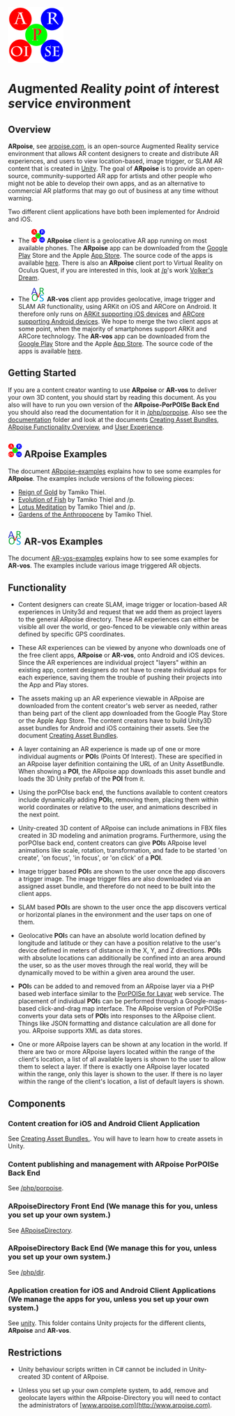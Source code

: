 ![ARpoise Logo](/images/arpoise_logo_rgb-128.png)
# *A*ugmented *R*eality *p*oint *o*f *i*nterest *s*ervice *e*nvironment

## Overview
**ARpoise**, see [arpoise.com](https://arpoise.com/), is an open-source Augmented Reality service environment that allows AR content designers to create and distribute AR experiences, and users to view location-based, image trigger, or SLAM AR content that is created in [Unity](http://unity3d.com). The goal of **ARpoise** is to provide an open-source, community-supported AR app for artists and other people who might not be able to develop their own apps, and as an alternative to commercial AR platforms that may go out of business at any time without warning.

Two different client applications have both been implemented for Android and iOS.

- The ![ARpoise Logo](/images/arpoise_logo_rgb-32.png) **ARpoise** client is a geolocative AR app running on most available phones.
The **ARpoise** app can be downloaded from the [Google Play](https://play.google.com/store/apps/details?id=com.arpoise.ARpoise) Store and the Apple [App Store](https://itunes.apple.com/de/app/arpoise/id1451460843). The source code of the apps is available [here](unity/). There is also an **ARpoise** client port to Virtual Reality on Oculus Quest, if you are interested in this, look at
[/p](https://www.mission-base.com/p/)'s work 
[Volker's Dream](https://www.mission-base.com/p/volkersdream.html).

- The ![AR-vos Logo](/images/arvos_logo_rgb-weiss32.png) **AR-vos** client app provides geolocative, image trigger and SLAM AR functionality, using ARKit on iOS and ARCore on Android. It therefore only runs on [ARKit supporting iOS devices](https://developer.apple.com/library/archive/documentation/DeviceInformation/Reference/iOSDeviceCompatibility/DeviceCompatibilityMatrix/DeviceCompatibilityMatrix.html) and [ARCore supporting Android devices](https://developers.google.com/ar/discover/supported-devices). We hope to merge the two client apps at some point, when the majority of smartphones support ARKit and ARCore technology. 
The **AR-vos** app can be downloaded from the [Google Play](https://play.google.com/store/apps/details?id=com.arpoise.ARvos) Store and the Apple [App Store](https://apps.apple.com/us/app/ar-vos/id1483218444). The source code of the apps is available [here](unity/).

## Getting Started
If you are a content creator wanting to use **ARpoise** or **AR-vos** to deliver your own 3D content, you should start by reading this document. As you also will have to run you own version of the **ARpoise-PorPOISe Back End** you should also read the documentation for it in [/php/porpoise](php/porpoise/README.md).
Also see the [documentation](/documentation/README.md) folder and look at the documents [Creating Asset Bundles](/documentation/CreatingAssetBundles.md), [ARpoise Functionality Overview](/documentation/ARpoise-FunctionalityOverview.pdf), 
and [User Experience](/documentation/UserExperience.md).

## ![ARpoise Logo](/images/arpoise_logo_rgb-32.png) ARpoise Examples
The document [ARpoise-examples](/unity/ARpoise-examples.md) explains how to see some examples for **ARpoise**.
The examples include versions of the following pieces:
- [Reign of Gold](https://www.tamikothiel.com/AR/reign-of-gold.html) by Tamiko Thiel.
- [Evolution of Fish](https://www.tamikothiel.com/evolutionoffish/index.html) by Tamiko Thiel and /p.
- [Lotus Meditation](https://www.tamikothiel.com/AR/lotus-meditation.html) by Tamiko Thiel and /p.
- [Gardens of the Anthropocene](https://tamikothiel.com/gota/index.html) by Tamiko Thiel.

## ![AR-vos Logo](/images/arvos_logo_rgb-weiss32.png) AR-vos Examples
The document [AR-vos-examples](/unity/AR-vos-examples.md) explains how to see some examples for **AR-vos**.
The examples include various image triggered AR objects.

## Functionality
- Content designers can create SLAM, image trigger or location-based AR experiences in Unity3d and request that we add them as project layers to the general ARpoise directory. These AR experiences can either be visible all over the world, or geo-fenced to be viewable only within areas defined by specific GPS coordinates.

- These AR experiences can be viewed by anyone who downloads one of the free client apps, **ARpoise** or **AR-vos**, onto Android and iOS devices. Since the AR experiences are individual project "layers" within an existing app, content designers do not have to create individual apps for each experience, saving them the trouble of pushing their projects into the App and Play stores.

- The assets making up an AR experience viewable in ARpoise are downloaded from the content creator's web server as needed, rather than being part of the client app downloaded from the Google Play Store or the Apple App Store. The content creators have to build Unity3D asset bundles for Android and iOS containing their assets. See the document [Creating Asset Bundles](/documentation/CreatingAssetBundles.md).

- A layer containing an AR experience is made up of one or more individual augments or **POI**s (Points Of Interest). These are specified in an ARpoise layer definition containing the URL of an Unity AssetBundle. When showing a **POI**, the ARpoise app downloads this asset bundle and loads the 3D Unity prefab of the **POI** from it.

- Using the porPOIse back end, the functions available to content creators include dynamically adding **POI**s, removing them, placing them within world coordinates or relative to the user, and animations described in the next point.

- Unity-created 3D content of ARpoise can include animations in FBX files created in 3D modeling and animation programs. Furthermore, using the porPOIse back end, content creators can give **POI**s ARpoise level animations like scale, rotation, transformation, and fade to be started 'on create', 'on focus', 'in focus', or 'on click' of a **POI**.

- Image trigger based **POI**s are shown to the user once the app discovers a trigger image. The image trigger files are also downloaded via an assigned asset bundle, and therefore do not need to be built into the client apps.

- SLAM based **POI**s are shown to the user once the app discovers vertical or horizontal planes in the environment and the user taps on one of them.

- Geolocative **POI**s can have an absolute world location defined by longitude and latitude or they can have a position relative to the user's device defined in meters of distance in the X, Y, and Z directions. **POI**s with absolute locations can additionally be confined into an area around the user, so as the user moves through the real world, they will be dynamically moved to be within a given area around the user.

- **POI**s can be added to and removed from an ARpoise layer via a PHP based web interface similar to the [PorPOISe for Layar](https://code.google.com/archive/p/porpoise/) web service. The placement of individual **POI**s can be performed through a Google-maps-based click-and-drag map interface. The ARpoise version of PorPOISe converts your data sets of **POI**s into responses to the ARpoise client. Things like JSON formatting and distance calculation are all done for you. ARpoise supports XML as data stores.

- One or more ARpoise layers can be shown at any location in the world. If there are two or more ARpoise layers located within the range of the client's location, a list of all available layers is shown to the user to allow them to select a layer. If there is exactly one ARpoise layer located within the range, only this layer is shown to the user. If there is no layer within the range of the client's location, a list of default layers is shown.

## Components
### Content creation for iOS and Android Client Application
See [Creating Asset Bundles.](/documentation/CreatingAssetBundles.md).
You will have to learn how to create assets in Unity.
### Content publishing and management with ARpoise PorPOISe Back End
See [/php/porpoise](php/porpoise/README.md).
### ARpoiseDirectory Front End (We manage this for you, unless you set up your own system.)
See [ARpoiseDirectory](ArpoiseDirectory).
### ARpoiseDirectory Back End (We manage this for you, unless you set up your own system.)
See [/php/dir](php/dir/README.md).
### Application creation for iOS and Android Client Applications (We manage the apps for you, unless you set up your own system.)
See [unity](unity/).
This folder contains Unity projects for the different clients, **ARpoise** and **AR-vos**.


## Restrictions
- Unity behaviour scripts written in C# cannot be included in Unity-created 3D content of ARpoise.

- Unless you set up your own complete system, to add, remove and geolocate layers within the ARpoise-Directory you will need to contact the administrators of [www.arpoise.com](http://www.arpoise.com).
